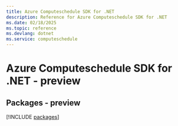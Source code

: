 ```yaml
---
title: Azure Computeschedule SDK for .NET
description: Reference for Azure Computeschedule SDK for .NET
ms.date: 02/18/2025
ms.topic: reference
ms.devlang: dotnet
ms.service: computeschedule
---
```

# Azure Computeschedule SDK for .NET - preview
## Packages - preview
[!INCLUDE [packages](computeschedule-index.md)]